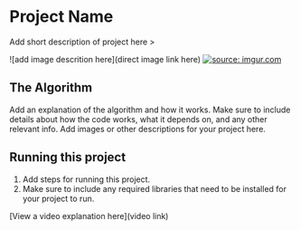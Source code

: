 # Project Name

 Add short description of project here > 

![add image descrition here](direct image link here)
<a href="https://imgur.com/p4zFCba"><img src="https://i.imgur.com/p4zFCba.jpg" title="source: imgur.com" /></a>

## The Algorithm

Add an explanation of the algorithm and how it works. Make sure to include details about how the code works, what it depends on, and any other relevant info. Add images or other descriptions for your project here. 

## Running this project

1. Add steps for running this project.
2. Make sure to include any required libraries that need to be installed for your project to run.

[View a video explanation here](video link)
